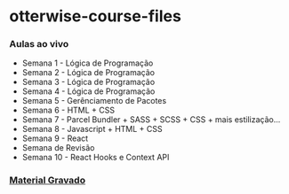 # otterwise-course-files

### Aulas ao vivo
- Semana 1 - Lógica de Programação
- Semana 2 - Lógica de Programação
- Semana 3 - Lógica de Programação
- Semana 4 - Lógica de Programação
- Semana 5 - Gerênciamento de Pacotes
- Semana 6 - HTML + CSS
- Semana 7 - Parcel Bundler + SASS + SCSS + CSS + mais estilização...
- Semana 8 - Javascript + HTML + CSS
- Semana 9 - React
- Semana de Revisão
- Semana 10 - React Hooks e Context API

### [Material Gravado](https://github.com/PauloHFS/otterwise-course-files/tree/main/Material%20Gravado#readme)
